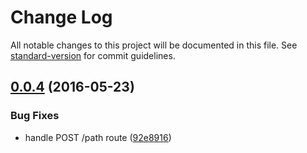 # Change Log

All notable changes to this project will be documented in this file. See [standard-version](https://github.com/conventional-changelog/standard-version) for commit guidelines.

<a name="0.0.4"></a>
## [0.0.4](https://github.com/mklabs/tilt-router/compare/v0.0.3...v0.0.4) (2016-05-23)


### Bug Fixes

* handle POST /path route ([92e8916](https://github.com/mklabs/tilt-router/commit/92e8916))
